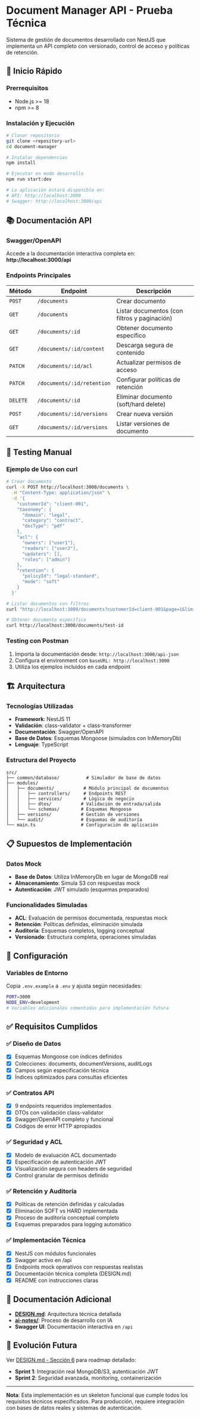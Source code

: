 # Document Manager API - Prueba Técnica

Sistema de gestión de documentos desarrollado con NestJS que implementa un API completo con versionado, control de acceso y políticas de retención.

## 🚀 Inicio Rápido

### Prerrequisitos
- Node.js >= 18
- npm >= 8

### Instalación y Ejecución

```bash
# Clonar repositorio
git clone <repository-url>
cd document-manager

# Instalar dependencias
npm install

# Ejecutar en modo desarrollo
npm run start:dev

# La aplicación estará disponible en:
# API: http://localhost:3000
# Swagger: http://localhost:3000/api
```

## 📚 Documentación API

### Swagger/OpenAPI
Accede a la documentación interactiva completa en: **http://localhost:3000/api**

### Endpoints Principales

| Método | Endpoint | Descripción |
|--------|----------|-------------|
| `POST` | `/documents` | Crear documento |
| `GET` | `/documents` | Listar documentos (con filtros y paginación) |
| `GET` | `/documents/:id` | Obtener documento específico |
| `GET` | `/documents/:id/content` | Descarga segura de contenido |
| `PATCH` | `/documents/:id/acl` | Actualizar permisos de acceso |
| `PATCH` | `/documents/:id/retention` | Configurar políticas de retención |
| `DELETE` | `/documents/:id` | Eliminar documento (soft/hard delete) |
| `POST` | `/documents/:id/versions` | Crear nueva versión |
| `GET` | `/documents/:id/versions` | Listar versiones de documento |

## 🧪 Testing Manual

### Ejemplo de Uso con curl

```bash
# Crear documento
curl -X POST http://localhost:3000/documents \
  -H "Content-Type: application/json" \
  -d '{
    "customerId": "client-001",
    "taxonomy": {
      "domain": "legal",
      "category": "contract",
      "docType": "pdf"
    },
    "acl": {
      "owners": ["user1"],
      "readers": ["user2"],
      "updaters": [],
      "roles": ["admin"]
    },
    "retention": {
      "policyId": "legal-standard",
      "mode": "soft"
    }
  }'

# Listar documentos con filtros
curl "http://localhost:3000/documents?customerId=client-001&page=1&limit=10"

# Obtener documento específico
curl http://localhost:3000/documents/test-id
```

### Testing con Postman
1. Importa la documentación desde: `http://localhost:3000/api-json`
2. Configura el environment con `baseURL: http://localhost:3000`
3. Utiliza los ejemplos incluidos en cada endpoint

## 🏗️ Arquitectura

### Tecnologías Utilizadas
- **Framework**: NestJS 11
- **Validación**: class-validator + class-transformer
- **Documentación**: Swagger/OpenAPI
- **Base de Datos**: Esquemas Mongoose (simulados con InMemoryDb)
- **Lenguaje**: TypeScript

### Estructura del Proyecto
```
src/
├── common/database/          # Simulador de base de datos
├── modules/
│   ├── documents/           # Módulo principal de documentos
│   │   ├── controllers/     # Endpoints REST
│   │   ├── services/        # Lógica de negocio
│   │   ├── dtos/           # Validación de entrada/salida
│   │   └── schemas/        # Esquemas Mongoose
│   ├── versions/           # Gestión de versiones
│   └── audit/              # Esquemas de auditoría
└── main.ts                 # Configuración de aplicación
```

## 📋 Supuestos de Implementación

### Datos Mock
- **Base de Datos**: Utiliza InMemoryDb en lugar de MongoDB real
- **Almacenamiento**: Simula S3 con respuestas mock
- **Autenticación**: JWT simulado (esquemas preparados)

### Funcionalidades Simuladas
- **ACL**: Evaluación de permisos documentada, respuestas mock
- **Retención**: Políticas definidas, eliminación simulada
- **Auditoría**: Esquemas completos, logging conceptual
- **Versionado**: Estructura completa, operaciones simuladas

## 🔧 Configuración

### Variables de Entorno
Copia `.env.example` a `.env` y ajusta según necesidades:

```bash
PORT=3000
NODE_ENV=development
# Variables adicionales comentadas para implementación futura
```

## ✅ Requisitos Cumplidos

### ✅ Diseño de Datos
- [x] Esquemas Mongoose con índices definidos
- [x] Colecciones: documents, documentVersions, auditLogs
- [x] Campos según especificación técnica
- [x] Índices optimizados para consultas eficientes

### ✅ Contratos API
- [x] 9 endpoints requeridos implementados
- [x] DTOs con validación class-validator
- [x] Swagger/OpenAPI completo y funcional
- [x] Códigos de error HTTP apropiados

### ✅ Seguridad y ACL
- [x] Modelo de evaluación ACL documentado
- [x] Especificación de autenticación JWT
- [x] Visualización segura con headers de seguridad
- [x] Control granular de permisos definido

### ✅ Retención y Auditoría
- [x] Políticas de retención definidas y calculadas
- [x] Eliminación SOFT vs HARD implementada
- [x] Proceso de auditoría conceptual completo
- [x] Esquemas preparados para logging automático

### ✅ Implementación Técnica
- [x] NestJS con módulos funcionales
- [x] Swagger activo en /api
- [x] Endpoints mock operativos con respuestas realistas
- [x] Documentación técnica completa (DESIGN.md)
- [x] README con instrucciones claras

## 📖 Documentación Adicional

- **[DESIGN.md](./DESIGN.md)**: Arquitectura técnica detallada
- **[ai-notes/](./ai-notes/)**: Proceso de desarrollo con IA
- **Swagger UI**: Documentación interactiva en `/api`

## 🔄 Evolución Futura

Ver [DESIGN.md - Sección 6](./DESIGN.md#6-evolución-a-2-sprints) para roadmap detallado:
- **Sprint 1**: Integración real MongoDB/S3, autenticación JWT
- **Sprint 2**: Seguridad avanzada, monitoring, containerización

---

**Nota**: Esta implementación es un skeleton funcional que cumple todos los requisitos técnicos especificados. Para producción, requiere integración con bases de datos reales y sistemas de autenticación.
